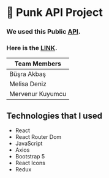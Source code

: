 # 🍻 Punk API Project

### We used this Public [API](https://api.punkapi.com/v2/beers). 

### Here is the [LINK](punk-api-project-trc.netlify.app/).

|Team Members|
|---------|
|Büşra Akbaş|
|Melisa Deniz|
|Mervenur Kuyumcu|

## Technologies that I used
- React
- React Router Dom
- JavaScript
- Axios
- Bootstrap 5
- React Icons
- Redux
